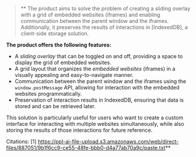 > **
> The product aims to solve the problem of creating a sliding overlay with a grid of embedded websites (iframes) and enabling communication between the parent window and the iframes. Additionally, it preserves the results of interactions in [IndexedDB], a client-side storage solution.

**The product offers the following features:**

- A *sliding overlay* that can be toggled on and off, providing a space to display the grid of embedded websites.
- A grid layout that organizes the *embedded websites* (iframes) in a visually appealing and easy-to-navigate manner.
- Communication between the parent window and the iframes using the `window.postMessage` API, allowing for interaction with the embedded websites programmatically.
- Preservation of interaction results in IndexedDB, ensuring that data is stored and can be retrieved later.

This solution is particularly useful for users who want to create a custom interface for interacting with multiple websites simultaneously, while also storing the results of those interactions for future reference.

Citations:
[1] https://ppl-ai-file-upload.s3.amazonaws.com/web/direct-files/887051/9b1f6cc9-ce55-48fe-bbb0-d4a77ab70a9c/paste.txt**